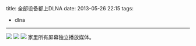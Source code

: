 title: 全部设备都上DLNA
date: 2013-05-26 22:15
tags:
- dlna
---
![](/img/dlna.png)
![](/img/GUPnp.png)
![](/img/MiBox-DLNA.jpg)
家里所有屏幕独立播放媒体。
